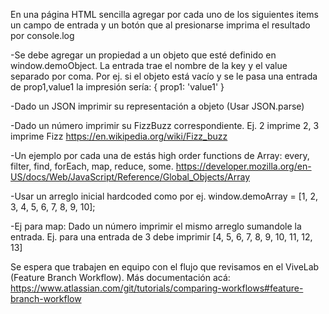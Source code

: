 En una página HTML sencilla agregar por cada uno de los siguientes items un campo de entrada y un botón que al 
presionarse imprima el resultado por console.log

-Se debe agregar un propiedad a un objeto que esté definido en window.demoObject. La entrada trae el nombre de 
la key y el value separado por coma. Por ej. si el objeto está vacío y se le pasa una entrada de prop1,value1 
la impresión sería: { prop1: 'value1' }

-Dado un JSON imprimir su representación a objeto (Usar JSON.parse)

-Dado un número imprimir su FizzBuzz correspondiente. Ej. 2 imprime 2, 3 imprime Fizz 
https://en.wikipedia.org/wiki/Fizz_buzz

-Un ejemplo por cada una de estás high order functions de Array: every, filter, find, forEach, map, reduce, some.
https://developer.mozilla.org/en-US/docs/Web/JavaScript/Reference/Global_Objects/Array

  -Usar un arreglo inicial hardcoded como por ej. window.demoArray = [1, 2, 3, 4, 5, 6, 7, 8, 9, 10];
  
  -Ej para map: Dado un número imprimir el mismo arreglo sumandole la entrada. Ej. para una entrada de 3 debe 
   imprimir [4, 5, 6, 7, 8, 9, 10, 11, 12, 13]
   
Se espera que trabajen en equipo con el flujo que revisamos en el ViveLab (Feature Branch Workflow). Más documentación acá: https://www.atlassian.com/git/tutorials/comparing-workflows#feature-branch-workflow
